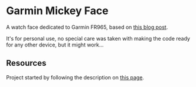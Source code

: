 # Garmin Mickey Face

A watch face dedicated to Garmin FR965, based on [this blog post](https://charlielove.org/2020/12/30/putting-the-mickey-into-fitbit-creating-a-watch-face-with-code/).

It's for personal use, no special care was taken with making the code ready for any other device, but it might work...

## Resources

Project started by following the description on [this page](https://github.com/AndrewKhassapov/connect-iq).
